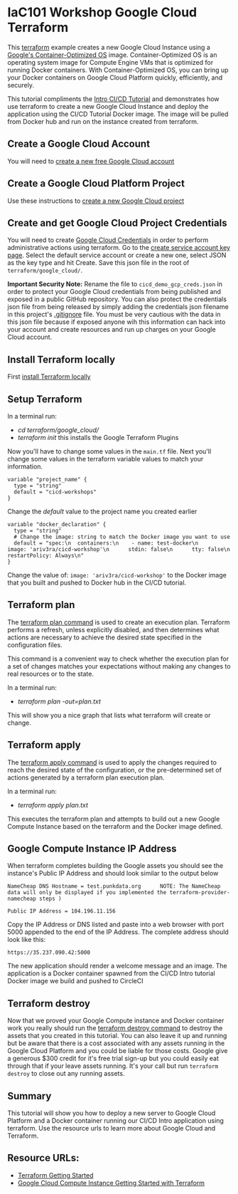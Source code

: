 # IaC101 Workshop Google Cloud Terraform

This [terraform](https://www.terraform.io/intro/index.html) example creates a new Google Cloud Instance using a [Google's Container-Optimized OS](https://cloud.google.com/container-optimized-os/docs/) image. Container-Optimized OS is an operating system image for Compute Engine VMs that is optimized for running Docker containers. With Container-Optimized OS, you can bring up your Docker containers on Google Cloud Platform quickly, efficiently, and securely.

This tutorial compliments the [Intro CI/CD Tutorial](../../tutorial/cicd_101_guide.md) and demonstrates how use terraform to create a new Google Cloud Instance and deploy the application using the CI/CD Tutorial Docker image.  The image will be pulled from Docker hub and run on the instance created from terraform.

## Create a Google Cloud Account

You will need to [create a new free Google Cloud account](https://cloud.google.com/free)

## Create a Google Cloud Platform Project

 Use these instructions to [create a new Google Cloud project](https://github.com/GoogleCloudPlatform/community/blob/master/tutorials/getting-started-on-gcp-with-terraform/index.md#create-a-google-cloud-platform-project)

## Create and get Google Cloud Project Credentials

You will need to create [Google Cloud Credentials](https://github.com/GoogleCloudPlatform/community/blob/master/tutorials/getting-started-on-gcp-with-terraform/index.md#getting-project-credentials) in order to perform administrative actions using terraform. Go to the [create service account key page](https://console.cloud.google.com/apis/credentials/serviceaccountkey). Select the default service account or create a new one, select JSON as the key type and hit Create. Save this json file in the root of `terraform/google_cloud/`.

**Important Security Note:** Rename the file to `cicd_demo_gcp_creds.json` in order to protect your Google Cloud credentials from being published and exposed in a public GitHub repository. You can also protect the credentials json file from being released by simply adding the credentials json filename in this project's [.gitignore](../../.gitignore) file. You must be very cautious with the data in this json file because if exposed anyone wih this information can hack into your account and create resources and run up charges on your Google Cloud account.

## Install Terraform locally

First [install Terraform locally](https://www.terraform.io/intro/getting-started/install.html)

## Setup Terraform

In a terminal run:
 
 - *cd terraform/google_cloud/*
 - *terraform init* this installs the Google Terraform Plugins

Now you'll have to change some values in the `main.tf` file. Next you'll change some values in the terraform variable values to match your information.

```HCL
variable "project_name" {
  type = "string"
  default = "cicd-workshops"
}
```

Change the *default* value to the project name you created earlier

```HCL
variable "docker_declaration" {
  type = "string"
  # Change the image: string to match the Docker image you want to use
  default = "spec:\n  containers:\n    - name: test-docker\n      image: 'ariv3ra/cicd-workshop'\n      stdin: false\n      tty: false\n  restartPolicy: Always\n"
}
```

Change the value of: `image: 'ariv3ra/cicd-workshop'` to the Docker image that you built and pushed to Docker hub in the CI/CD tutorial.

## Terraform plan

The [terraform plan command](https://www.terraform.io/docs/commands/plan.html) is used to create an execution plan. Terraform performs a refresh, unless explicitly disabled, and then determines what actions are necessary to achieve the desired state specified in the configuration files.

This command is a convenient way to check whether the execution plan for a set of changes matches your expectations without making any changes to real resources or to the state.

In a terminal run:

- *terraform plan -out=plan.txt*

This will show you a nice graph that lists what terraform will create or change.

## Terraform apply

The [terraform apply command](https://www.terraform.io/docs/commands/apply.html) is used to apply the changes required to reach the desired state of the configuration, or the pre-determined set of actions generated by a terraform plan execution plan.

In a terminal run:

- *terraform apply plan.txt*

This executes the terraform plan and attempts to build out a new Google Compute Instance based on the terraform and the Docker image defined.

## Google Compute Instance IP Address

When terraform completes building the Google assets you should see the instance's Public IP Address and should look similar to the output below

```
NameCheap DNS Hostname = test.punkdata.org      NOTE: The NameCheap data will only be displayed if you implemented the terraform-provider-namecheap steps )

Public IP Address = 104.196.11.156
```

Copy the IP Address or DNS listed and paste into a web browser with port 5000 appended to the end of the IP Address. The complete address should look like this:

```
https://35.237.090.42:5000
```

The new application should render a welcome message and an image. The application is a Docker container spawned from the CI/CD Intro tutorial Docker image we build and pushed to CircleCI

## Terraform destroy

Now that we proved your Google Compute instance and Docker container work you really should run the [terraform destroy command](https://www.terraform.io/docs/commands/destroy.html) to destroy the assets that you created in this tutorial. You can also leave it up and running but be aware that there is a cost associated with any assets running in the Google Cloud Platform and you could be liable for those costs.  Google give a generous $300 credit for it's free trial sign-up but you could easily eat through that if your leave assets running. It's your call but run `terraform destroy` to close out any running assets.

## Summary

This tutorial will show you how to deploy a new server to Google Cloud Platform and a Docker container running our CI/CD Intro application using terraform. Use the resource urls to learn more about Google Cloud and Terraform.

## Resource URLs:

- [Terraform Getting Started](https://www.terraform.io/intro/getting-started/install.html)
- [Google Cloud Compute Instance Getting Started with Terraform](https://cloud.google.com/community/tutorials/getting-started-on-gcp-with-terraform)
